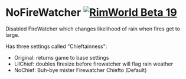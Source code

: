 # NoFireWatcher [![RimWorld Beta 19](https://img.shields.io/badge/RimWorld-Alpha%2018-brightgreen.svg)](http://rimworldgame.com/)

Disabled FireWatcher which changes likelihood of rain when fires get to large.

Has three settings called "Chieftainness":
- Original: returns game to base settings
- LilChief: doubles firesize before firewatcher will flag rain weather
- NoChief: Buh-bye mister Firewatcher Chiefto (Default)
